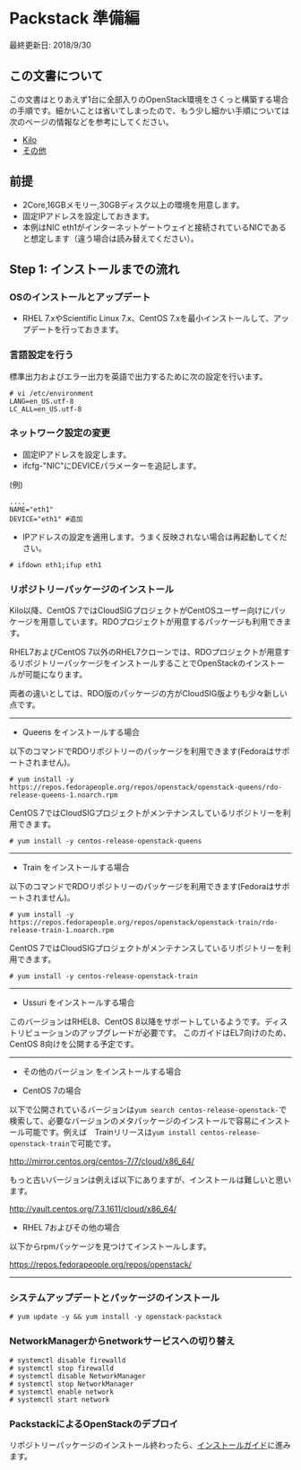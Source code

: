 # Packstack 準備編

最終更新日: 2018/9/30


## この文書について

この文書はとりあえず1台に全部入りのOpenStack環境をさくっと構築する場合の手順です。細かいことは省いてしまったので、もう少し細かい手順については次のページの情報などを参考にしてください。

- [Kilo](https://github.com/ytooyama/rdo-kilo)
- [その他](https://github.com/ytooyama?tab=repositories)


## 前提

- 2Core,16GBメモリー,30GBディスク以上の環境を用意します。
- 固定IPアドレスを設定しておきます。
- 本例はNIC eth1がインターネットゲートウェイと接続されているNICであると想定します（違う場合は読み替えてください）。

## Step 1: インストールまでの流れ

### OSのインストールとアップデート

- RHEL 7.xやScientific Linux 7.x、CentOS 7.xを最小インストールして、アップデートを行っておきます。

### 言語設定を行う

標準出力およびエラー出力を英語で出力するために次の設定を行います。

````
# vi /etc/environment
LANG=en_US.utf-8
LC_ALL=en_US.utf-8
````

### ネットワーク設定の変更

- 固定IPアドレスを設定します。
- ifcfg-"NIC"にDEVICEパラメーターを追記します。

(例)

````
....
NAME="eth1"
DEVICE="eth1" #追加
````

- IPアドレスの設定を適用します。うまく反映されない場合は再起動してください。

````
# ifdown eth1;ifup eth1
````

### リポジトリーパッケージのインストール

Kilo以降、CentOS 7ではCloudSIGプロジェクトがCentOSユーザー向けにパッケージを用意しています。RDOプロジェクトが用意するパッケージも利用できます。

RHEL7およびCentOS 7以外のRHEL7クローンでは、RDOプロジェクトが用意するリポジトリーパッケージをインストールすることでOpenStackのインストールが可能になります。

両者の違いとしては、RDO版のパッケージの方がCloudSIG版よりも少々新しい点です。


---

- Queens をインストールする場合

以下のコマンドでRDOリポジトリーのパッケージを利用できます(Fedoraはサポートされません)。

````
# yum install -y https://repos.fedorapeople.org/repos/openstack/openstack-queens/rdo-release-queens-1.noarch.rpm
````

CentOS 7ではCloudSIGプロジェクトがメンテナンスしているリポジトリーを利用できます。

````
# yum install -y centos-release-openstack-queens
````

---

- Train をインストールする場合

以下のコマンドでRDOリポジトリーのパッケージを利用できます(Fedoraはサポートされません)。

````
# yum install -y https://repos.fedorapeople.org/repos/openstack/openstack-train/rdo-release-train-1.noarch.rpm
````

CentOS 7ではCloudSIGプロジェクトがメンテナンスしているリポジトリーを利用できます。

````
# yum install -y centos-release-openstack-train
````


---

- Ussuri をインストールする場合

このバージョンはRHEL8、CentOS 8以降をサポートしているようです。ディストリビューションのアップグレードが必要です。
このガイドはEL7向けのため、CentOS 8向けを公開する予定です。

---

- その他のバージョン をインストールする場合


* CentOS 7の場合

以下で公開されているバージョンは`yum search centos-release-openstack-`で検索して、必要なバージョンのメタパッケージのインストールで容易にインストール可能です。例えば　Trainリリースは`yum install centos-release-openstack-train`で可能です。

<http://mirror.centos.org/centos-7/7/cloud/x86_64/>

もっと古いバージョンは例えば以下にありますが、インストールは難しいと思います。

<http://vault.centos.org/7.3.1611/cloud/x86_64/>


* RHEL 7およびその他の場合

以下からrpmパッケージを見つけてインストールします。

<https://repos.fedorapeople.org/repos/openstack/>


---

### システムアップデートとパッケージのインストール

````
# yum update -y && yum install -y openstack-packstack
````

### NetworkManagerからnetworkサービスへの切り替え

```` 
# systemctl disable firewalld
# systemctl stop firewalld
# systemctl disable NetworkManager
# systemctl stop NetworkManager
# systemctl enable network
# systemctl start network
````

### PackstackによるOpenStackのデプロイ

リポジトリーパッケージのインストール終わったら、[インストールガイド](Packstack2-QuickStart-installations.md)に進みます。
